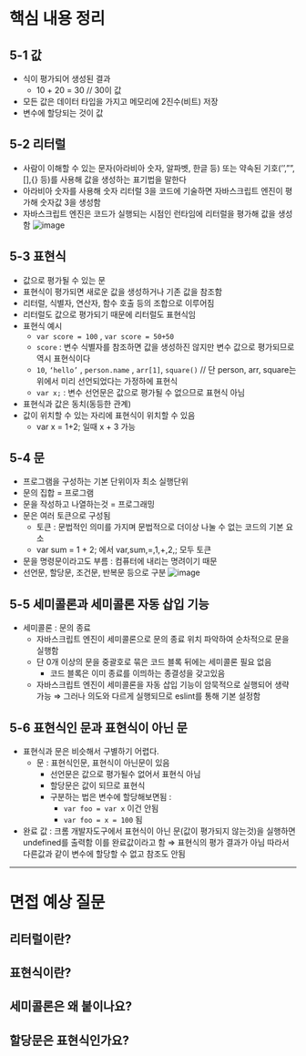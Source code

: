 # 핵심 내용 정리

## 5-1 값

- 식이 평가되어 생성된 결과
  - 10 + 20 = 30 // 30이 값
- 모든 값은 데이터 타입을 가지고 메모리에 2진수(비트) 저장
- 변수에 할당되는 것이 값

## 5-2 리터럴

- 사람이 이해할 수 있는 문자(아라비아 숫자, 알파벳, 한글 등) 또는 약속된 기호(’’,””,[],{} 등)를 사용해 값을 생성하는 표기법을 말한다
- 아라비아 숫자를 사용해 숫자 리터럴 3을 코드에 기술하면 자바스크립트 엔진이 평가해 숫자값 3을 생성함
- 자바스크립트 엔진은 코드가 실행되는 시점인 런타임에 리터럴을 평가해 값을 생성함
  ![image](https://github.com/KingJiwon/js_deep_dive/assets/84695884/ad402344-ea40-4bba-8738-992848d36e7c)

## 5-3 표현식

- 값으로 평가될 수 있는 문
- 표현식이 평가되면 새로운 값을 생성하거나 기존 값을 참조함
- 리터럴, 식별자, 연산자, 함수 호출 등의 조합으로 이루어짐
- 리터럴도 값으로 평가되기 때문에 리터럴도 표현식임
- 표현식 예시
  - `var score = 100` , `var score = 50+50`
  - `score` : 변수 식별자를 참조하면 값을 생성하진 않지만 변수 값으로 평가되므로 역시 표현식이다
  - `10`, `‘hello’` , `person.name` , `arr[1]`, `square()` // 단 person, arr, square는 위에서 미리 선언되었다는 가정하에 표현식
  - `var x;` : 변수 선언문은 값으로 평가될 수 없으므로 표현식 아님
- 표현식과 값은 동치(동등한 관계)
- 값이 위치할 수 있는 자리에 표현식이 위치할 수 있음
  - var x = 1+2; 일때 x + 3 가능

## 5-4 문

- 프로그램을 구성하는 기본 단위이자 최소 실행단위
- 문의 집합 = 프로그램
- 문을 작성하고 나열하는것 = 프로그래밍
- 문은 여러 토큰으로 구성됨
  - 토큰 : 문법적인 의미를 가지며 문법적으로 더이상 나눌 수 없는 코드의 기본 요소
  - var sum = 1 + 2; 에서 var,sum,=,1,+,2,; 모두 토큰
- 문을 명령문이라고도 부름 : 컴퓨터에 내리는 명려이기 때문
- 선언문, 할당문, 조건문, 반복문 등으로 구분
  ![image](https://github.com/KingJiwon/js_deep_dive/assets/84695884/eab12d0f-91f0-4104-a069-cb6c8d64232f)

## 5-5 세미콜론과 세미콜론 자동 삽입 기능

- 세미콜론 : 문의 종료
  - 자바스크립트 엔진이 세미콜론으로 문의 종료 위치 파악하여 순차적으로 문을 실행함
  - 단 0개 이상의 문을 중괄호로 묶은 코드 블록 뒤에는 세미콜론 필요 없음
    - 코드 블록은 이미 종료를 이믜하는 종결성을 갖고있음
  - 자바스크립트 엔진이 세미콜론을 자동 삽입 기능이 암묵적으로 실행되어 생략 가능 ⇒ 그러나 의도와 다르게 실행되므로 eslint를 통해 기본 설정함

## 5-6 표현식인 문과 표현식이 아닌 문

- 표현식과 문은 비슷해서 구별하기 어렵다.
  - 문 : 표현식인문, 표현식이 아닌문이 있음
    - 선언문은 값으로 평가될수 없어서 표현식 아님
    - 할당문은 값이 되므로 표현식
    - 구분하는 법은 변수에 할당해보면됨 :
      - `var foo = var x` 이건 안됨
      - `var foo = x = 100` 됨
- 완료 값 : 크롬 개발자도구에서 표현식이 아닌 문(값이 평가되지 않는것)을 실행하면 undefined를 출력함 이를 완료값이라고 함 ⇒ 표현식의 평가 결과가 아님 따라서 다른값과 같이 변수에 할당할 수 없고 참조도 안됨

---

# 면접 예상 질문

## 리터럴이란?

## 표현식이란?

## 세미콜론은 왜 붙이나요?

## 할당문은 표현식인가요?
